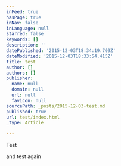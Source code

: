 ```yaml
---
inFeed: true
hasPage: true
inNav: false
inLanguage: null
starred: false
keywords: []
description: ''
datePublished: '2015-12-03T18:34:19.709Z'
dateModified: '2015-12-03T18:33:54.415Z'
title: test
author: []
authors: []
publisher:
  name: null
  domain: null
  url: null
  favicon: null
sourcePath: _posts/2015-12-03-test.md
published: true
url: test/index.html
_type: Article

---
```

Test

and test again